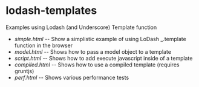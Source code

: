 lodash-templates
================

Examples using Lodash (and Underscore) Template function

* *simple.html* -- Show a simplistic example of using LoDash _.template function in the browser
* *model.html*  -- Shows how to pass a model object to a template
* *script.html* -- Shows how to add execute javascript inside of a template
* *compiled.html* -- Shows how to use a compiled template (requires gruntjs)
* *perf.html* -- Shows various performance tests 

